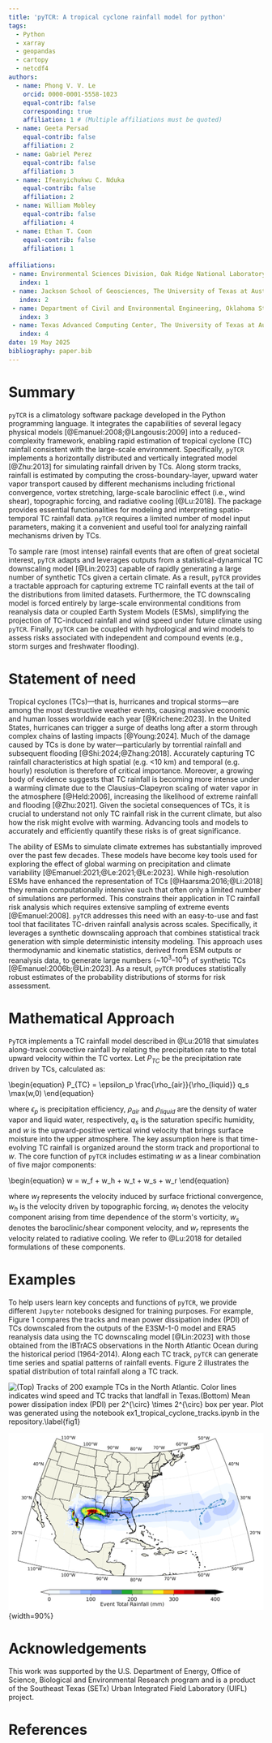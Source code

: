 ```yaml
---
title: 'pyTCR: A tropical cyclone rainfall model for python'
tags:
  - Python
  - xarray
  - geopandas
  - cartopy
  - netcdf4
authors:
  - name: Phong V. V. Le
    orcid: 0000-0001-5558-1023
    equal-contrib: false
    corresponding: true
    affiliation: 1 # (Multiple affiliations must be quoted)
  - name: Geeta Persad
    equal-contrib: false
    affiliation: 2
  - name: Gabriel Perez
    equal-contrib: false
    affiliation: 3
  - name: Ifeanyichukwu C. Nduka
    equal-contrib: false
    affiliation: 2
  - name: William Mobley
    equal-contrib: false
    affiliation: 4
  - name: Ethan T. Coon
    equal-contrib: false
    affiliation: 1

affiliations:
 - name: Environmental Sciences Division, Oak Ridge National Laboratory, Oak Ridge, TN, USA
   index: 1
 - name: Jackson School of Geosciences, The University of Texas at Austin, Austin, TX, USA 
   index: 2
 - name: Department of Civil and Environmental Engineering, Oklahoma State University, OK, USA
   index: 3
 - name: Texas Advanced Computing Center, The University of Texas at Austin, Austin, TX, USA 
   index: 4
date: 19 May 2025
bibliography: paper.bib
---
```


# Summary
`pyTCR` is a climatology software package developed in the Python programming language.
It integrates the capabilities of several legacy physical models [@Emanuel:2008;@Langousis:2009] into a reduced-complexity framework, enabling rapid estimation of tropical cyclone (TC) rainfall consistent with the large-scale environment.
Specifically, `pyTCR` implements a horizontally distributed and vertically integrated model [@Zhu:2013] for simulating rainfall driven by TCs. Along storm tracks, rainfall is estimated by computing the cross-boundary-layer, upward water vapor transport caused by different mechanisms including frictional convergence, vortex stretching, large-scale baroclinic effect (i.e., wind shear), topographic forcing, and radiative cooling [@Lu:2018].
The package provides essential functionalities for modeling and interpreting spatio-temporal TC rainfall data. `pyTCR` requires a limited number of model input parameters, making it a convenient and useful tool for analyzing rainfall mechanisms driven by TCs.

To sample rare (most intense) rainfall events that are often of great societal interest, `pyTCR` adapts and leverages outputs from a statistical-dynamical TC downscaling model [@Lin:2023] capable of rapidly generating a large number of synthetic TCs given a certain climate.
As a result, `pyTCR` provides a tractable approach for capturing extreme TC rainfall events at the tail of the distributions from limited datasets.
Furthermore, the TC downscaling model is forced entirely by large-scale environmental conditions from reanalysis data or coupled Earth System Models (ESMs), simplifying the projection of TC-induced rainfall and wind speed under future climate using `pyTCR`. Finally, `pyTCR` can be coupled with hydrological and wind models to assess risks associated with independent and compound events (e.g., storm surges and freshwater flooding).


# Statement of need
Tropical cyclones (TCs)&mdash;that is, hurricanes and tropical storms&mdash;are among the most destructive weather events, causing massive economic and human losses worldwide each year [@Krichene:2023]. In the United States, hurricanes can trigger a surge of deaths long after a storm through complex chains of lasting impacts [@Young:2024]. Much of the damage caused by TCs is done by water&mdash;particularly by torrential rainfall and subsequent flooding [@Shi:2024;@Zhang:2018]. Accurately capturing TC rainfall characteristics at high spatial (e.g. <10 km) and temporal (e.g. hourly) resolution is therefore of critical importance. Moreover, a growing body of evidence suggests that TC rainfall is becoming more intense under a warming climate due to the Clausius–Clapeyron scaling of water vapor in the atmosphere [@Held:2006], increasing the likelihood of extreme rainfall and flooding [@Zhu:2021]. Given the societal consequences of TCs, it is crucial to understand not only TC rainfall risk in the current climate, but also how the risk might evolve with warming. Advancing tools and models to accurately and efficiently quantify these risks is of great significance.

The ability of ESMs to simulate climate extremes has substantially improved over the past few decades.
These models have become key tools used for exploring the effect of global warming on precipitation and climate variability [@Emanuel:2021;@Le:2021;@Le:2023].
While high-resolution ESMs have enhanced the representation of TCs [@Haarsma:2016;@Li:2018] they remain computationally intensive such that often only a limited number of simulations are performed.
This constrains their application in TC rainfall risk analysis which requires extensive sampling of extreme events [@Emanuel:2008].
`pyTCR` addresses this need with an easy-to-use and fast tool that facilitates TC-driven rainfall analysis across scales.
Specifically, it leverages a synthetic downscaling approach that combines statistical track generation with simple deterministic intensity modeling.
This approach uses thermodynamic and kinematic statistics, derived from ESM outputs or reanalysis data, to generate large numbers (~$10^3$&ndash;$10^4$) of synthetic TCs [@Emanuel:2006b;@Lin:2023].
As a result, `pyTCR` produces statistically robust estimates of the probability distributions of storms for risk assessment.


# Mathematical Approach
`PyTCR` implements a TC rainfall model described in @Lu:2018 that simulates along-track convective rainfall by relating the precipitation rate to the total upward velocity within the TC vortex. Let $P_{TC}$ be the precipitation rate driven by TCs, calculated as:

\begin{equation}
P_{TC} = \epsilon_p \frac{\rho_{air}}{\rho_{liquid}} q_s \max(w,0)
\end{equation}

where $\epsilon_p$ is precipitation efficiency, $\rho_{air}$ and $\rho_{liquid}$ are the density of water vapor and liquid water, respectively, $q_s$ is the saturation specific humidity, and $w$ is the upward-positive vertical wind velocity that brings surface moisture into the upper atmosphere.
The key assumption here is that time-evolving TC rainfall is organized around the storm track and proportional to $w$. The core function of `pyTCR` includes estimating $w$ as a linear combination of five major components:

\begin{equation}
w = w_f + w_h + w_t + w_s + w_r
\end{equation}

where $w_f$ represents the velocity induced by surface frictional convergence, $w_h$ is the velocity driven by topographic forcing, $w_t$ denotes the velocity component arising from time dependence of the storm's vorticity, $w_s$ denotes the baroclinic/shear component velocity, and $w_r$ represents the velocity related to radiative cooling. We refer to @Lu:2018 for detailed formulations of these components.


# Examples

To help users learn key concepts and functions of `pyTCR`, we provide different `Jupyter` notebooks designed for training purposes. For example, Figure 1 compares the tracks and mean power dissipation index (PDI) of TCs downscaled from the outputs of the E3SM-1-0 model and ERA5 reanalysis data using the TC downscaling model [@Lin:2023] with those obtained from the IBTrACS observations in the North Atlantic Ocean during the historical period (1964-2014).
Along each TC track, `pyTCR` can generate time series and spatial patterns of rainfall events. Figure 2 illustrates the spatial distribution of total rainfall along a TC track.

![(Top) Tracks of 200 example TCs in the North Atlantic. Color lines indicates wind speed and TC tracks that landfall in Texas.(Bottom) Mean power dissipation index (PDI) per $2^{\circ} \times 2^{\circ}$ box per year. Plot was generated using the notebook `ex1_tropical_cyclone_tracks.ipynb` in the repository.\label{fig1}](Fig1.png)

![Spatial distribution of total rainfall generated for a particular TC track that makes landfall on Texas, USA. Plot was generated using the notebook `ex2_rainfall_generation.ipynb` in the repository\label{fig2}](Fig2.png){width=90%}

# Acknowledgements
This work was supported by the U.S. Department of Energy, Office of Science, Biological and Environmental Research program and is a product of the Southeast Texas (SETx) Urban Integrated Field Laboratory (UIFL) project.

# References
